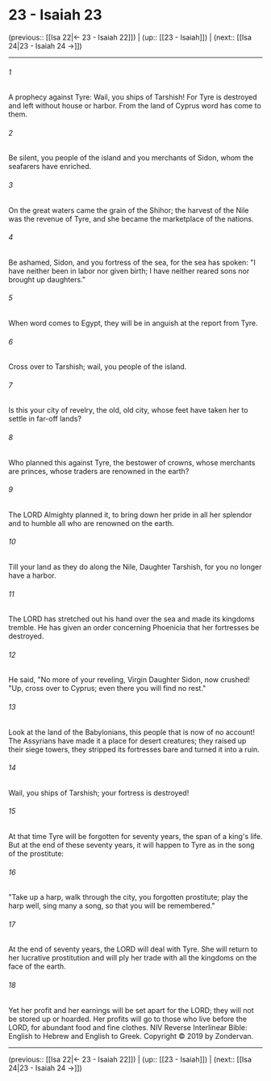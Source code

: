 # 23 - Isaiah 23

(previous:: [[Isa 22|← 23 - Isaiah 22]]) | (up:: [[23 - Isaiah]]) | (next:: [[Isa 24|23 - Isaiah 24 →]])

***


###### 1 
A prophecy against Tyre: Wail, you ships of Tarshish! For Tyre is destroyed and left without house or harbor. From the land of Cyprus word has come to them. 

###### 2 
Be silent, you people of the island and you merchants of Sidon, whom the seafarers have enriched. 

###### 3 
On the great waters came the grain of the Shihor; the harvest of the Nile was the revenue of Tyre, and she became the marketplace of the nations. 

###### 4 
Be ashamed, Sidon, and you fortress of the sea, for the sea has spoken: "I have neither been in labor nor given birth; I have neither reared sons nor brought up daughters." 

###### 5 
When word comes to Egypt, they will be in anguish at the report from Tyre. 

###### 6 
Cross over to Tarshish; wail, you people of the island. 

###### 7 
Is this your city of revelry, the old, old city, whose feet have taken her to settle in far-off lands? 

###### 8 
Who planned this against Tyre, the bestower of crowns, whose merchants are princes, whose traders are renowned in the earth? 

###### 9 
The LORD Almighty planned it, to bring down her pride in all her splendor and to humble all who are renowned on the earth. 

###### 10 
Till your land as they do along the Nile, Daughter Tarshish, for you no longer have a harbor. 

###### 11 
The LORD has stretched out his hand over the sea and made its kingdoms tremble. He has given an order concerning Phoenicia that her fortresses be destroyed. 

###### 12 
He said, "No more of your reveling, Virgin Daughter Sidon, now crushed! "Up, cross over to Cyprus; even there you will find no rest." 

###### 13 
Look at the land of the Babylonians, this people that is now of no account! The Assyrians have made it a place for desert creatures; they raised up their siege towers, they stripped its fortresses bare and turned it into a ruin. 

###### 14 
Wail, you ships of Tarshish; your fortress is destroyed! 

###### 15 
At that time Tyre will be forgotten for seventy years, the span of a king's life. But at the end of these seventy years, it will happen to Tyre as in the song of the prostitute: 

###### 16 
"Take up a harp, walk through the city, you forgotten prostitute; play the harp well, sing many a song, so that you will be remembered." 

###### 17 
At the end of seventy years, the LORD will deal with Tyre. She will return to her lucrative prostitution and will ply her trade with all the kingdoms on the face of the earth. 

###### 18 
Yet her profit and her earnings will be set apart for the LORD; they will not be stored up or hoarded. Her profits will go to those who live before the LORD, for abundant food and fine clothes. NIV Reverse Interlinear Bible: English to Hebrew and English to Greek. Copyright © 2019 by Zondervan.

***

(previous:: [[Isa 22|← 23 - Isaiah 22]]) | (up:: [[23 - Isaiah]]) | (next:: [[Isa 24|23 - Isaiah 24 →]])
